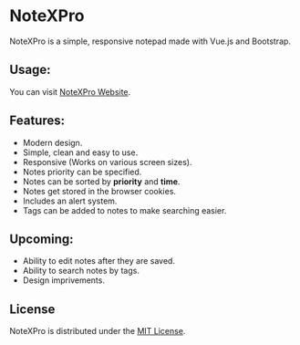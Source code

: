 # NoteXPro

NoteXPro is a simple, responsive notepad made with Vue.js and Bootstrap.

## Usage:

You can visit [NoteXPro Website](https://www.google.com "NoteXPro Website").

## Features:

* Modern design.
* Simple, clean and easy to use.
* Responsive (Works on various screen sizes).
* Notes priority can be specified.
* Notes can be sorted by **priority** and **time**.
* Notes get stored in the browser cookies.
* Includes an alert system.
* Tags can be added to notes to make searching easier.

## Upcoming:

* Ability to edit notes after they are saved.
* Ability to search notes by tags.
* Design imprivements.

## License

NoteXPro is distributed under the [MIT License](https://github.com/AmeerTaweel/note-x-pro/blob/master/LICENSE.md).

